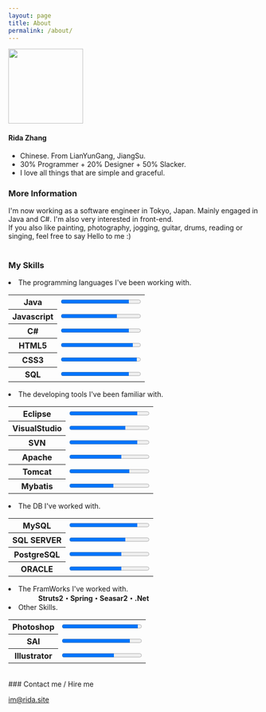 ```yaml
---
layout: page
title: About
permalink: /about/
---
```

<div class="about-main">
<img src="../images/me-sketch.png" class="image-right" style="width:150px" alt="">
<h4>Rida Zhang</h4>
<ul>
<li>Chinese. From LianYunGang, JiangSu.</li>
<li>30% Programmer + 20% Designer + 50% Slacker.</li>
<li>I love all things that are simple and graceful.</li>
</ul>
</div>

### More Information 

I'm now working as a software engineer in Tokyo, Japan. Mainly engaged in Java and C#. I'm also very interested in front-end.  <br>
If you also like painting, photography, jogging, guitar, drums, reading or singing, feel free to say Hello to me :)
<br><br>

### My Skills
<li class="tableli">The programming languages I've been working with.</li>
<table class="normal">
	<tbody>
	<tr>
		<th>Java</th>
		<td><progress value="85" max="100"/></td>
	</tr>
	<tr>
		<th>Javascript</th>
		<td><progress value="70" max="100"/></td>
	</tr>
	<tr>
		<th>C#</th>
		<td><progress value="85" max="100"/></td>
	</tr>
	<tr>
		<th>HTML5</th>
		<td><progress value="90" max="100"/></td>
	</tr>
	<tr>
		<th>CSS3</th>
		<td><progress value="95" max="100"/></td>
	</tr>
	<tr>
		<th>SQL</th>
		<td><progress value="85" max="100"/></td>
	</tr> 
	</tbody>
</table>
<li class="tableli">The developing tools I've been familiar with.</li>
<table class="normal">
	<tbody>
	<tr>
		<th>Eclipse</th>
		<td><progress value="85" max="100"/></td>
	</tr>
	<tr>
		<th>VisualStudio</th>
		<td><progress value="70" max="100"/></td>
	</tr>
	<tr>
		<th>SVN</th>
		<td><progress value="85" max="100"/></td>
	</tr>
	<tr>
		<th>Apache</th>
		<td><progress value="65" max="100"/></td>
	</tr>
	<tr>
		<th>Tomcat</th>
		<td><progress value="75" max="100"/></td>
	</tr>
	<tr>
		<th>Mybatis</th>
		<td><progress value="55" max="100"/></td>
	</tr> 
	</tbody>
</table> 
<li class="tableli">The DB I've worked with.</li>
<table class="normal">
	<tbody>
	<tr>
		<th>MySQL</th>
		<td><progress value="85" max="100"/></td>
	</tr>
	<tr>
		<th>SQL SERVER</th>
		<td><progress value="70" max="100"/></td>
	</tr>
	<tr>
		<th>PostgreSQL</th>
		<td><progress value="65" max="100"/></td>
	</tr>
	<tr>
		<th>ORACLE</th>
		<td><progress value="65" max="100"/></td>
	</tr> 
	</tbody>
</table>
<li class="tableli">The FramWorks I've worked with.</li> 
<p style="margin: 0 60px;"><strong>Struts2・Spring・Seasar2・.Net</strong></p>

<li class="tableli">Other Skills.</li>
<table class="normal">
	<tbody>
	<tr>
		<th>Photoshop</th>
		<td><progress value="95" max="100"/></td>
	</tr>
	<tr>
		<th>SAI</th>
		<td><progress value="85" max="100"/></td>
	</tr>
	<tr>
		<th>Illustrator</th>
		<td><progress value="65" max="100"/></td>
	</tr> 
	</tbody>
</table>
<br>
### Contact me / Hire me

[im@rida.site](mailto:im@rida.site)

